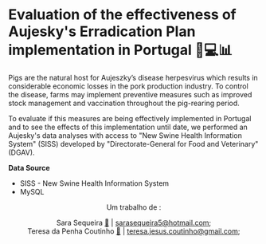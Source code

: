 # Evaluation of the effectiveness of Aujesky's Erradication Plan implementation in Portugal 🐷💻📊

Pigs are the natural host for Aujeszky’s disease herpesvirus which results in considerable economic losses in the pork production industry. To control the disease, farms may implement preventive measures such as improved stock management and vaccination throughout the pig-rearing period. 

To evaluate if this measures are being effectively implemented in Portugal and to see the effects of this implementation until date, we performed an Aujesky's data analyses with access to "New Swine Health Information System" (SISS) developed by "Directorate-General for Food and Veterinary" (DGAV).

**Data Source**
<ul>
  <li>SISS - New Swine Health Information System</li>
  <li>MySQL</li>
</ul>


<center> 
Um trabalho de :

Sara Sequeira [📩](https://www.linkedin.com/in/sara-sequeira-1b5085152/) |  sarasequeira5@hotmail.com; <br>
Teresa da Penha Coutinho [📩](https://www.linkedin.com/in/teresa-da-penha-coutinho/) |  teresa.jesus.coutinho@gmail.com;

</center>
